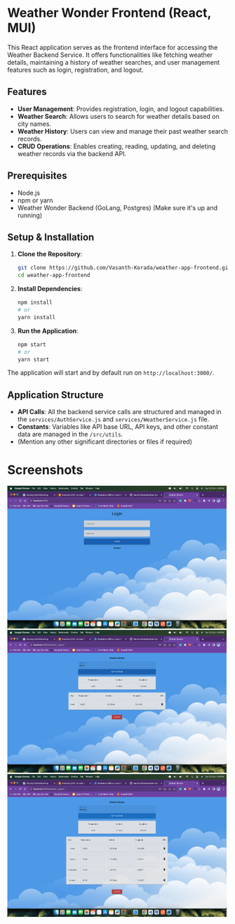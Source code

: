 # Weather Wonder Frontend (React, MUI)

This React application serves as the frontend interface for accessing the Weather Backend Service. It offers functionalities like fetching weather details, maintaining a history of weather searches, and user management features such as login, registration, and logout.

## Features

- **User Management**: Provides registration, login, and logout capabilities.
- **Weather Search**: Allows users to search for weather details based on city names.
- **Weather History**: Users can view and manage their past weather search records.
- **CRUD Operations**: Enables creating, reading, updating, and deleting weather records via the backend API.

## Prerequisites

- Node.js 
- npm or yarn
- Weather Wonder Backend (GoLang, Postgres) (Make sure it's up and running)

## Setup & Installation

1. **Clone the Repository**:
    ```bash
    git clone https://github.com/Vasanth-Korada/weather-app-frontend.git
    cd weather-app-frontend
    ```

2. **Install Dependencies**:
    ```bash
    npm install
    # or
    yarn install
    ```

3. **Run the Application**:
    ```bash
    npm start
    # or
    yarn start
    ```

The application will start and by default run on `http://localhost:3000/`.

## Application Structure

- **API Calls**: All the backend service calls are structured and managed in the `services/AuthService.js` and `services/WeatherService.js` file.
- **Constants**: Variables like API base URL, API keys, and other constant data are managed in the `/src/utils`.
- (Mention any other significant directories or files if required)

# Screenshots

<img src="./login.png" alt="Login Page" width="500"/>
<img src="./weather_search.png" alt="Weather Search" width="500"/>
<img src="./search_history.png" alt="Weather Search" width="500"/>